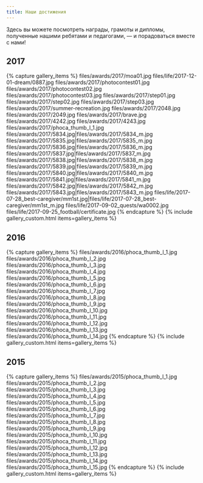 ```yaml
---
title: Наши достижения
---
```


Здесь вы можете посмотреть награды, грамоты и дипломы, полученные нашими ребятами и педагогами, — и порадоваться вместе с нами!


## 2017

{% capture gallery_items %}
    files/awards/2017/moa01.jpg
    files/life/2017-12-01-dream/0887.jpg
    files/awards/2017/photocontest01.jpg
    files/awards/2017/photocontest02.jpg
    files/awards/2017/photocontest03.jpg
    files/awards/2017/step01.jpg
    files/awards/2017/step02.jpg
    files/awards/2017/step03.jpg
    files/awards/2017/summer-recreation.jpg
    files/awards/2017/2048.jpg
    files/awards/2017/2049.jpg
    files/awards/2017/brave.jpg
    files/awards/2017/4242.jpg
    files/awards/2017/4243.jpg
    files/awards/2017/phoca_thumb_l_1.jpg
    files/awards/2017/5834.jpg|files/awards/2017/5834_m.jpg
    files/awards/2017/5835.jpg|files/awards/2017/5835_m.jpg
    files/awards/2017/5836.jpg|files/awards/2017/5836_m.jpg
    files/awards/2017/5837.jpg|files/awards/2017/5837_m.jpg
    files/awards/2017/5838.jpg|files/awards/2017/5838_m.jpg
    files/awards/2017/5839.jpg|files/awards/2017/5839_m.jpg
    files/awards/2017/5840.jpg|files/awards/2017/5840_m.jpg
    files/awards/2017/5841.jpg|files/awards/2017/5841_m.jpg
    files/awards/2017/5842.jpg|files/awards/2017/5842_m.jpg
    files/awards/2017/5843.jpg|files/awards/2017/5843_m.jpg
    files/life/2017-07-28_best-caregiver/mm1st.jpg|files/life/2017-07-28_best-caregiver/mm1st_m.jpg
    files/life/2017-09-02_quests/wa0002.jpg
    files/life/2017-09-25_football/certificate.jpg
{% endcapture %}
{% include gallery_custom.html items=gallery_items %}


## 2016

{% capture gallery_items %}
    files/awards/2016/phoca_thumb_l_1.jpg
    files/awards/2016/phoca_thumb_l_2.jpg
    files/awards/2016/phoca_thumb_l_3.jpg
    files/awards/2016/phoca_thumb_l_4.jpg
    files/awards/2016/phoca_thumb_l_5.jpg
    files/awards/2016/phoca_thumb_l_6.jpg
    files/awards/2016/phoca_thumb_l_7.jpg
    files/awards/2016/phoca_thumb_l_8.jpg
    files/awards/2016/phoca_thumb_l_9.jpg
    files/awards/2016/phoca_thumb_l_10.jpg
    files/awards/2016/phoca_thumb_l_11.jpg
    files/awards/2016/phoca_thumb_l_12.jpg
    files/awards/2016/phoca_thumb_l_13.jpg
    files/awards/2016/phoca_thumb_l_14.jpg
{% endcapture %}
{% include gallery_custom.html items=gallery_items %}


## 2015

{% capture gallery_items %}
    files/awards/2015/phoca_thumb_l_1.jpg
    files/awards/2015/phoca_thumb_l_2.jpg
    files/awards/2015/phoca_thumb_l_3.jpg
    files/awards/2015/phoca_thumb_l_4.jpg
    files/awards/2015/phoca_thumb_l_5.jpg
    files/awards/2015/phoca_thumb_l_6.jpg
    files/awards/2015/phoca_thumb_l_7.jpg
    files/awards/2015/phoca_thumb_l_8.jpg
    files/awards/2015/phoca_thumb_l_9.jpg
    files/awards/2015/phoca_thumb_l_10.jpg
    files/awards/2015/phoca_thumb_l_11.jpg
    files/awards/2015/phoca_thumb_l_12.jpg
    files/awards/2015/phoca_thumb_l_13.jpg
    files/awards/2015/phoca_thumb_l_14.jpg
    files/awards/2015/phoca_thumb_l_15.jpg
{% endcapture %}
{% include gallery_custom.html items=gallery_items %}
